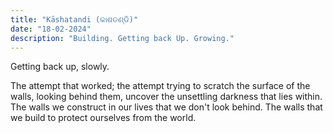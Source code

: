 ```yaml
---
title: "Kāshatandi (କାଶତଣ୍ଡି)"
date: "18-02-2024"
description: "Building. Getting back Up. Growing." 
---
```


Getting back up, slowly.

The attempt that worked; the attempt trying to scratch the surface of the walls, looking behind them, uncover the unsettling darkness that lies within. The walls we construct in our lives that we don't look behind. The walls that we build to protect ourselves from the world.